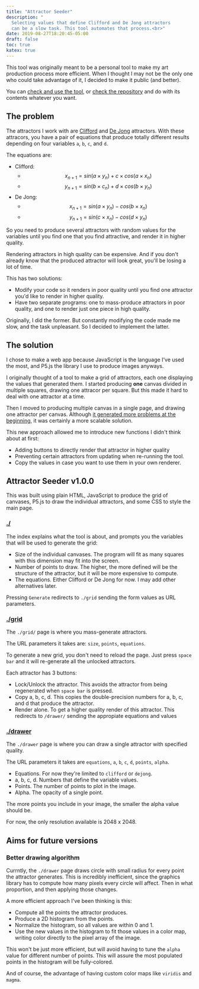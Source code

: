 ```yaml
---
title: "Attractor Seeder"
description: "
  Selecting values that define Clifford and De Jong attractors
  can be a slow task. This tool automates that process.<br>"
date: 2019-08-27T18:20:45-05:00
draft: false
toc: true
katex: true
---
```


This tool was originally meant to be a personal tool to make my art production
process more efficient. When I thought I may not be the only one who could take
advantage of it, I decided to make it public (and better).

You can [check and use the tool](https://davidomarf.github.io/attractor-seeder/),
or [check the repository](https://www.github.com/davidomarf/attractor-seeder/)
and do with its contents whatever you want.

## The problem

The attractors I work with are [Clifford][clifford] and [De Jong][de-jong]
attractors. With these attracors, you have a pair of equations that produce
totally different results depending on four variables `a`, `b`, `c`, and `d`.

The equations are:

- Clifford:
  - $$x_{n+1} = sin(a \times y_n) + c \times cos(a \times x_n)$$
  - $$y_{n+1} = sin(b \times c_n) + d \times cos(b \times y_n)$$
- De Jong:
  - $$x_{n+1} = sin(a \times y_n) - cos(b \times x_n)$$
  - $$y_{n+1} = sin(c \times x_n) - cos(d \times y_n)$$

So you need to produce several attractors with random values for the variables
until you find one that you find attractive, and render it in higher quality.

Rendering attractors in high quality can be expensive. And if you don't already know
that the produced attractor will look great, you'll be losing a lot of time.

This has two solutions:

- Modify your code so it renders in poor quality until you find one attractor you'd like
  to render in higher quality.
- Have two separate programs: one to mass-produce attractors in poor quality, and one to
  render just one piece in high quality.

Originally, I did the former. But constantly modifying the code made me slow, and the task
unpleasant. So I decided to implement the latter.

## The solution

I chose to make a web app because JavaScript is the language I've used the most, and P5.js
the library I use to produce images anyways.

I originally thought of a tool to make a grid of attractors, each one displaying the values that
generated them. I started producing **one** canvas divided in multiple squares, drawing
one attracor per square. But this made it hard to deal with one attractor at a time.

Then I moved to producing multiple canvas in a single page, and drawing one attractor per canvas.
Although [it generated more problems at the beginning][p5-multiple-canvas], it was certainly a more
scalable solution.

This new approach allowed me to introduce new functions I didn't think about at first:

- Adding buttons to directly render that attractor in higher quality
- Preventing certain attractors from updating when re-running the tool.
- Copy the values in case you want to use them in your own renderer.

## Attractor Seeder v1.0.0

This was built using plain HTML, JavaScript to produce the grid of canvases, P5.js to draw the
individual attractors, and some CSS to style the main page.

### [./][attractor-seeder-home]

The index explains what the tool is about, and prompts you the variables that will be used
to generate the grid:

- Size of the individual canvases. The program will fit as many squares with this dimension may
  fit into the screen.
- Number of points to draw. The higher, the more defined will be the structure of the attractor, but
  it will be more expensive to compute.
- The equations. Either Clifford or De Jong for now. I may add other alternatives later.

Pressing `Generate` redirects to `./grid` sending the form values as URL parameters.

### [./grid][attractor-seeder-grid]

The `./grid/` page is where you mass-generate attractors.

The URL parameters it takes are: `size`, `points`, `equations`.

To generate a new grid, you don't need to reload the page. Just press `space bar` and it will re-generate
all the unlocked attractors.

Each attractor has 3 buttons:

- Lock/Unlock the attractor. This avoids the attractor from being regenerated when `space bar` is pressed.
- Copy a, b, c, d. This copies the double-precision numbers for a, b, c, and d that produce the attractor.
- Render alone. To get a higher quality render of this attractor. This redirects to `/drawer/` sending the
  appropiate equations and values

### [./drawer][attractor-seeder-drawer]

The `./drawer` page is where you can draw a single attractor with specified quality.

The URL parameters it takes are `equations`, `a`, `b`, `c`, `d`, `points`, `alpha`.

- Equations. For now they're limited to `clifford` or `dejong`.
- a, b, c, d. Numbers that define the variable values.
- Points. The number of points to plot in the image.
- Alpha. The opacity of a single point.

The more points you include in your image, the smaller the alpha value should be.

For now, the only resolution available is 2048 x 2048.

## Aims for future versions

### Better drawing algorithm

Currntly, the `./drawer` page draws circle with small radius for every point the attractor
generates. This is incredibly inefficient, since the graphics library has to compute how
many pixels every circle will affect. Then in what proportion, and then applying those changes.

A more efficient approach I've been thinking is this:

- Compute all the points the attractor produces.
- Produce a 2D histogram from the points.
- Normalize the histogram, so all values are within 0 and 1.
- Use the new values in the histogram to fit those values in a color map, writing color directly
  to the pixel array of the image.

This won't be just more efficient, but will avoid having to tune the `alpha` value for different
number of points. This will assure the most populated points in the histogram will be fully-colored.

And of course, the advantage of having custom color maps like `viridis` and `magma`.

[clifford]: http://paulbourke.net/fractals/clifford/
[de-jong]: http://paulbourke.net/fractals/peterdejong/
[p5-multiple-canvas]: /writings/unknown-number-of-canvas/
[attractor-seeder-home]: https://davidomarf.github.io/attractor-seeder/
[attractor-seeder-grid]: https://davidomarf.github.io/attractor-seeder/grid/?size=300&points=7000&equations=Clifford
[attractor-seeder-drawer]: https://davidomarf.github.io/attractor-seeder/drawer/?equations=clifford&a=1.8273014502680756&b=1.6958740334761302&c=-0.5574878376673817&d=-1.4923455405069914
